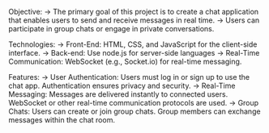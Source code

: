Objective:
-> The primary goal of this project is to create a chat application that enables users to send and receive messages in real time.
-> Users can participate in group chats or engage in private conversations.


Technologies:
-> Front-End:
HTML, CSS, and JavaScript for the client-side interface.
-> Back-end:
Use node.js for server-side languages
-> Real-Time Communication:
WebSocket (e.g., Socket.io) for real-time messaging.


Features:
-> User Authentication:
Users must log in or sign up to use the chat app.
Authentication ensures privacy and security.
-> Real-Time Messaging:
Messages are delivered instantly to connected users.
WebSocket or other real-time communication protocols are used.
-> Group Chats:
Users can create or join group chats.
Group members can exchange messages within the chat room.
